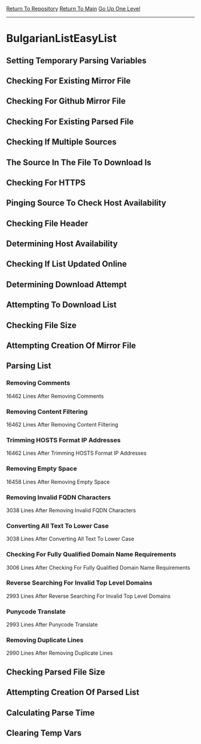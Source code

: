 [Return To Repository](https://github.com/bast69/piholeparser/)
[Return To Main](https://github.com/bast69/piholeparser/blob/master/RecentRunLogs/Mainlog.md)
[Go Up One Level](https://github.com/bast69/piholeparser/blob/master/RecentRunLogs/TopLevelScripts/30-Processing-External-Blacklists.md)
____________________________________
# BulgarianListEasyList
## Setting Temporary Parsing Variables
## Checking For Existing Mirror File
## Checking For Github Mirror File
## Checking For Existing Parsed File
## Checking If Multiple Sources
## The Source In The File To Download Is
## Checking For HTTPS
## Pinging Source To Check Host Availability
## Checking File Header
## Determining Host Availability
## Checking If List Updated Online
## Determining Download Attempt
## Attempting To Download List
## Checking File Size
## Attempting Creation Of Mirror File
## Parsing List
### Removing Comments
16462 Lines After Removing Comments
### Removing Content Filtering
16462 Lines After Removing Content Filtering
### Trimming HOSTS Format IP Addresses
16462 Lines After Trimming HOSTS Format IP Addresses
### Removing Empty Space
16458 Lines After Removing Empty Space
### Removing Invalid FQDN Characters
3038 Lines After Removing Invalid FQDN Characters
### Converting All Text To Lower Case
3038 Lines After Converting All Text To Lower Case
### Checking For Fully Qualified Domain Name Requirements
3006 Lines After Checking For Fully Qualified Domain Name Requirements
### Reverse Searching For Invalid Top Level Domains
2993 Lines After Reverse Searching For Invalid Top Level Domains
### Punycode Translate
2993 Lines After Punycode Translate
### Removing Duplicate Lines
2990 Lines After Removing Duplicate Lines
## Checking Parsed File Size
## Attempting Creation Of Parsed List
## Calculating Parse Time
## Clearing Temp Vars
